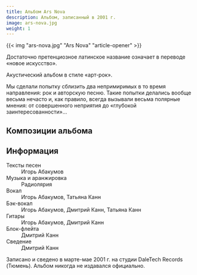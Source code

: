 ```yaml
---
title: Альбом Ars Nova
description: Альбом, записанный в 2001 г.
image: ars-nova.jpg
weight: 1
---
```


{{< img "ars-nova.jpg" "Ars Nova" "article-opener" >}}

Достаточно претенциозное латинское название означает в переводе «новое искусство».

Акустический альбом в стиле «арт-рок».

Мы сделали попытку сблизить два непримиримых в то время направления: рок и авторскую песню. Такие попытки делались вообще весьма нечасто и, как правило, всегда вызывали весьма полярные мнения: от совершенного неприятия до «глубокой заинтересованности»…

## Композиции альбома

<!-- TODO -->

## Информация

<dl>
    <dt>Тексты песен</dt>        <dd>Игорь Абакумов</dd>
    <dt>Музыка и аранжировка</dt><dd>Радиолярия</dd>
    <dt>Вокал</dt>               <dd>Игорь Абакумов, Татьяна Канн</dd>
    <dt>Бэк-вокал</dt>           <dd>Игорь Абакумов, Дмитрий Канн, Татьяна Канн</dd>
    <dt>Гитары</dt>              <dd>Игорь Абакумов, Дмитрий Канн</dd>
    <dt>Блок-флейта</dt>         <dd>Дмитрий Канн</dd>
    <dt>Сведение</dt>            <dd>Дмитрий Канн</dd>
</dl>

Записано и сведено в марте-мае 2001 г. на студии DaleTech Records (Тюмень). Альбом никогда не издавался официально.
